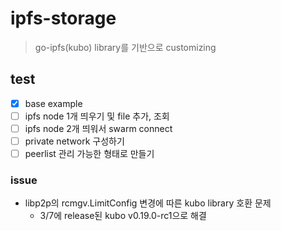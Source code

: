 # ipfs-storage
> go-ipfs(kubo) library를 기반으로 customizing

## test
- [x] base example
- [ ] ipfs node 1개 띄우기 및 file 추가, 조회
- [ ] ipfs node 2개 띄워서 swarm connect
- [ ] private network 구성하기
- [ ] peerlist 관리 가능한 형태로 만들기

### issue
- libp2p의 rcmgv.LimitConfig 변경에 따른 kubo library 호환 문제
  - 3/7에 release된 kubo v0.19.0-rc1으로 해결